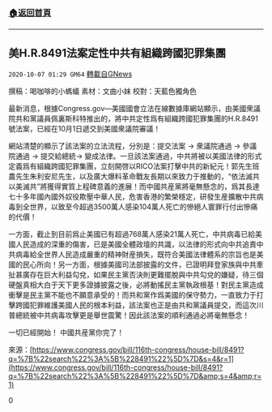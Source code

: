 ###  [:house:返回首頁](https://github.com/ourhimalayas/txt)
---

## 美H.R.8491法案定性中共有組織跨國犯罪集團
`2020-10-07 01:29 GM64` [轉載自GNews](https://gnews.org/zh-hant/407680/)

撰稿：喝咖啡的小螞蟻 素材：文曲小妹
校對：天藍色獨角色

最新消息，根據Congress.gov—美國國會立法在線數據庫網站顯示，由美國衆議院共和黨議員佩裏斯科特推出的，將中共定性爲有組織跨國犯罪集團的H.R.8491號法案，已經在10月1日遞交到美國衆議院審議！

網站清楚的顯示了該法案的立法流程，分別是：提交法案 -&gt; 衆議院通過 -&gt; 參議院通過 -&gt; 提交給總統-&gt; 變成法律。一旦該法案通過，中共將被以美國法律的形式定義爲有組織跨國犯罪集團，立刻開啓以RICO法案打擊中共的新紀元！郭先生班農先生朱利安尼先生，以及廣大爆料革命戰友長期以來致力于推動的，“依法滅共以美滅共”將獲得實質上程碑意義的進展！而中國共産黨將毫無懸念的，爲其長達七十多年國內國外奴役欺壓中華人民，危害香港的繁榮穩定，研發生産擴散中共病毒到全世界，以致至今超過3500萬人感染104萬人死亡的慘絕人寰罪行付出慘痛的代價！

一方面，截止到目前爲止美國已有超過768萬人感染21萬人死亡，中共病毒已給美國人民造成的深重的傷害，已是美國全體政壇的共識，以法律的形式向中共追責中共病毒給全世界人民造成嚴重的精神財産損失，既符合美國法律體系的宗旨也是美國的民心所向！另一方面，根據美國司法部披露的文件，已證明拜登家族與中共牽扯甚廣存在巨大利益勾兌，如果民主黨否決則更難擺脫與中共勾兌的嫌疑，待三個硬盤真相大白于天下更多證據披露之後，必將動搖民主黨執政根基！對民主黨造成衝擊是民主黨不能也不願意承受的！而共和黨作爲美國的保守勢力，一直致力于打擊跨國犯罪維護美國人民的根本利益，該法案也正是由共和黨議員提交，而這次川普總統被中共病毒攻擊更是舉世震驚！因此該法案的順利通過必將毫無懸念！

一切已經開始！
中國共産黨你完了！

來源：[https://www.congress.gov/bill/116th-congress/house-bill/8491?q=%7B%22search%22%3A%5B%228491%22%5D%7D&s=4&r=1](https://www.congress.gov/bill/116th-congress/house-bill/8491?q=%7B%22search%22%3A%5B%228491%22%5D%7D&amp;s=4&amp;r=1)

0
